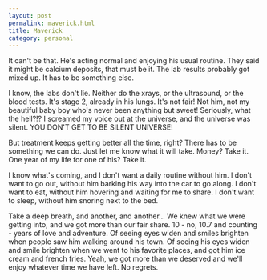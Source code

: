 ```yaml
---
layout: post
permalink: maverick.html
title: Maverick
category: personal
---
```


It can't be that. He's acting normal and enjoying his usual routine. They said it might be calcium deposits, that must be it. The lab results probably got mixed up. It has to be something else.

I know, the labs don't lie. Neither do the xrays, or the ultrasound, or the blood tests. It's stage 2, already in his lungs. It's not fair! Not him, not my beautiful baby boy who's never been anything but sweet! Seriously, what the hell?!? I screamed my voice out at the universe, and the universe was silent. YOU DON'T GET TO BE SILENT UNIVERSE!

But treatment keeps getting better all the time, right? There has to be something we can do. Just let me know what it will take. Money? Take it. One year of my life for one of his? Take it.

I know what's coming, and I don't want a daily routine without him. I don't want to go out, without him barking his way into the car to go along. I don't want to eat, without him hovering and waiting for me to share. I don't want to sleep, without him snoring next to the bed.

Take a deep breath, and another, and another... We knew what we were getting into, and we got more than our fair share. 10 - no, 10.7 and counting - years of love and adventure. Of seeing eyes widen and smiles brighten when people saw him walking around his town. Of seeing his eyes widen and smile brighten when we went to his favorite places, and got him ice cream and french fries. Yeah, we got more than we deserved and we'll enjoy whatever time we have left. No regrets.
